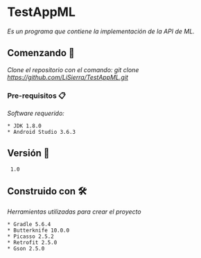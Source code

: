 # TestAppML

_Es un programa que contiene la implementación de la API de ML._

## Comenzando 🚀

_Clone el repositorio con el comando: git clone https://github.com/LiSierra/TestAppML.git_



### Pre-requisitos 📋

_Software requerido:_

```
* JDK 1.8.0
* Android Studio 3.6.3
```

## Versión 📌

```
 1.0
```

## Construido con 🛠️

_Herramientas utilizadas para crear el proyecto_

```
* Gradle 5.6.4
* Butterknife 10.0.0
* Picasso 2.5.2
* Retrofit 2.5.0
* Gson 2.5.0
```
